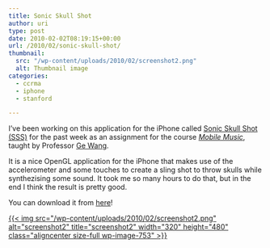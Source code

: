 ```yaml
---
title: Sonic Skull Shot
author: uri
type: post
date: 2010-02-02T08:19:15+00:00
url: /2010/02/sonic-skull-shot/
thumbnail:
  src: "/wp-content/uploads/2010/02/screenshot2.png"
  alt: Thumbnail image
categories:
  - ccrma
  - iphone
  - stanford

---
```

I&#8217;ve been working on this application for the iPhone called [Sonic Skull Shot (SSS)][1] for the past week as an assignment for the course [_Mobile Music_][2], taught by Professor [Ge Wang][3].

It is a nice OpenGL application for the iPhone that makes use of the accelerometer and some touches to create a sling shot to throw skulls while synthezising some sound. It took me so many hours to do that, but in the end I think the result is pretty good.

You can download it from [here][1]!

[{{< img src="/wp-content/uploads/2010/02/screenshot2.png" alt="screenshot2" title="screenshot2" width="320" height="480" class="aligncenter size-full wp-image-753" >}}][4]

 [1]: https://ccrma.stanford.edu/~urinieto/256b/hw2/
 [2]: https://ccrma.stanford.edu/courses/256b/
 [3]: https://ccrma.stanford.edu/~ge/
 [4]: /wp-content/uploads/2010/02/screenshot2.png